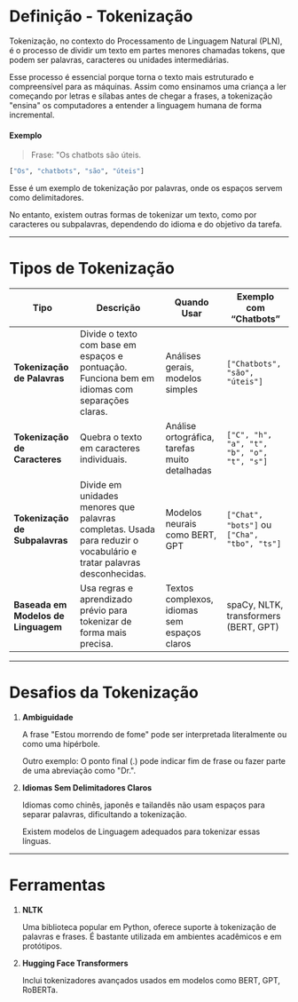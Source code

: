 # Definição - Tokenização

Tokenização, no contexto do Processamento de Linguagem Natural (PLN), é o processo de dividir um texto em partes menores chamadas tokens, que podem ser palavras, caracteres ou unidades intermediárias.

Esse processo é essencial porque torna o texto mais estruturado e compreensível para as máquinas. Assim como ensinamos uma criança a ler começando por letras e sílabas antes de chegar a frases, a tokenização "ensina" os computadores a entender a linguagem humana de forma incremental.

#### Exemplo

> Frase: "Os chatbots são úteis.

```python
["Os", "chatbots", "são", "úteis"]
```

Esse é um exemplo de tokenização por palavras, onde os espaços servem como delimitadores.

No entanto, existem outras formas de tokenizar um texto, como por caracteres ou subpalavras, dependendo do idioma e do objetivo da tarefa.


---
# Tipos de Tokenização

| Tipo                         | Descrição | Quando Usar | Exemplo com “Chatbots” |
|-----------------------------|-----------|-------------|-------------------------|
| **Tokenização de Palavras** | Divide o texto com base em espaços e pontuação. Funciona bem em idiomas com separações claras. | Análises gerais, modelos simples | `["Chatbots", "são", "úteis"]` |
| **Tokenização de Caracteres** | Quebra o texto em caracteres individuais. | Análise ortográfica, tarefas muito detalhadas | `["C", "h", "a", "t", "b", "o", "t", "s"]` |
| **Tokenização de Subpalavras** | Divide em unidades menores que palavras completas. Usada para reduzir o vocabulário e tratar palavras desconhecidas. | Modelos neurais como BERT, GPT | `["Chat", "bots"]` ou `["Cha", "tbo", "ts"]` |
| **Baseada em Modelos de Linguagem** | Usa regras e aprendizado prévio para tokenizar de forma mais precisa. | Textos complexos, idiomas sem espaços claros | spaCy, NLTK, transformers (BERT, GPT) |


---
# Desafios da Tokenização

1. **Ambiguidade**

    A frase "Estou morrendo de fome" pode ser interpretada literalmente ou como uma hipérbole.

    Outro exemplo: O ponto final (.) pode indicar fim de frase ou fazer parte de uma abreviação como "Dr.".

2. **Idiomas Sem Delimitadores Claros**

    Idiomas como chinês, japonês e tailandês não usam espaços para separar palavras, dificultando a tokenização.

    Existem modelos de Linguagem adequados para tokenizar essas línguas.


---
# Ferramentas

1. **NLTK**
    
    Uma biblioteca popular em Python, oferece suporte à tokenização de palavras e frases.
    É bastante utilizada em ambientes acadêmicos e em protótipos.

2. **Hugging Face Transformers**

    Inclui tokenizadores avançados usados em modelos como BERT, GPT, RoBERTa.
